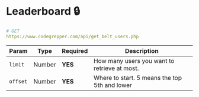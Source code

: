 # Leaderboard 🔒

```yaml
# GET
https://www.codegrepper.com/api/get_belt_users.php
```

| Param    | Type   | Required | Description                                   |
| -------- | ------ | -------- | --------------------------------------------- |
| `limit`  | Number | **YES**  | How many users you want to retrieve at most.  |
| `offset` | Number | **YES**  | Where to start. 5 means the top 5th and lower |
